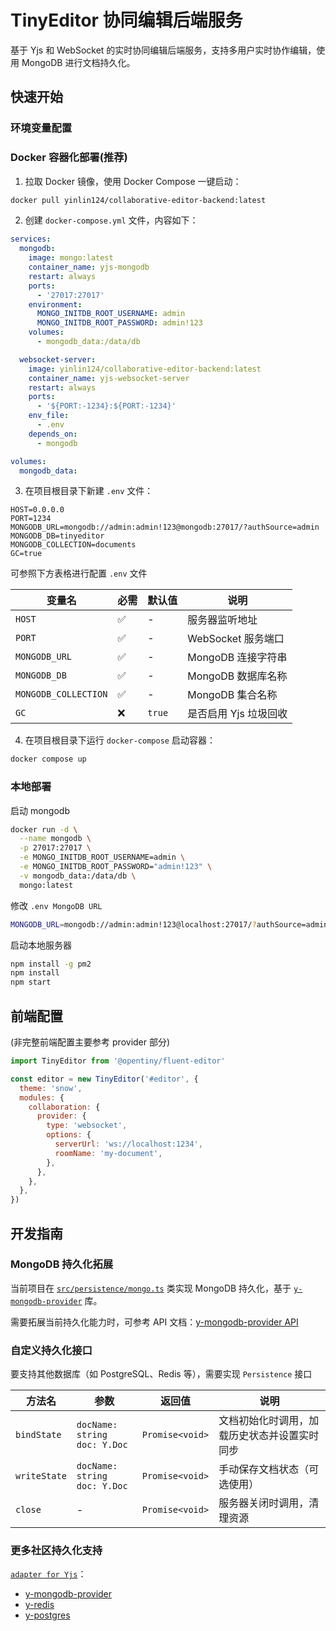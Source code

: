 # TinyEditor 协同编辑后端服务

基于 Yjs 和 WebSocket 的实时协同编辑后端服务，支持多用户实时协作编辑，使用 MongoDB 进行文档持久化。

## 快速开始

### 环境变量配置

### Docker 容器化部署(推荐)

1. 拉取 Docker 镜像，使用 Docker Compose 一键启动：

```bash
docker pull yinlin124/collaborative-editor-backend:latest
```

2. 创建 `docker-compose.yml` 文件，内容如下：

```yaml
services:
  mongodb:
    image: mongo:latest
    container_name: yjs-mongodb
    restart: always
    ports:
      - '27017:27017'
    environment:
      MONGO_INITDB_ROOT_USERNAME: admin
      MONGO_INITDB_ROOT_PASSWORD: admin!123
    volumes:
      - mongodb_data:/data/db

  websocket-server:
    image: yinlin124/collaborative-editor-backend:latest
    container_name: yjs-websocket-server
    restart: always
    ports:
      - '${PORT:-1234}:${PORT:-1234}'
    env_file:
      - .env
    depends_on:
      - mongodb

volumes:
  mongodb_data:
```

3. 在项目根目录下新建 `.env` 文件：

```env
HOST=0.0.0.0
PORT=1234
MONGODB_URL=mongodb://admin:admin!123@mongodb:27017/?authSource=admin
MONGODB_DB=tinyeditor
MONGODB_COLLECTION=documents
GC=true
```

可参照下方表格进行配置 `.env` 文件

| 变量名               | 必需 | 默认值 | 说明                  |
| -------------------- | ---- | ------ | --------------------- |
| `HOST`               | ✅   | -      | 服务器监听地址        |
| `PORT`               | ✅   | -      | WebSocket 服务端口    |
| `MONGODB_URL`        | ✅   | -      | MongoDB 连接字符串    |
| `MONGODB_DB`         | ✅   | -      | MongoDB 数据库名称    |
| `MONGODB_COLLECTION` | ✅   | -      | MongoDB 集合名称      |
| `GC`                 | ❌   | `true` | 是否启用 Yjs 垃圾回收 |

4. 在项目根目录下运行 `docker-compose` 启动容器：

```bash
docker compose up
```

### 本地部署

启动 mongodb

```bash
docker run -d \
  --name mongodb \
  -p 27017:27017 \
  -e MONGO_INITDB_ROOT_USERNAME=admin \
  -e MONGO_INITDB_ROOT_PASSWORD="admin!123" \
  -v mongodb_data:/data/db \
  mongo:latest
```

修改 `.env MongoDB URL`

```bash
MONGODB_URL=mongodb://admin:admin!123@localhost:27017/?authSource=admin
```

启动本地服务器

```bash
npm install -g pm2
npm install
npm start
```

## 前端配置

(非完整前端配置主要参考 provider 部分)

```javascript
import TinyEditor from '@opentiny/fluent-editor'

const editor = new TinyEditor('#editor', {
  theme: 'snow',
  modules: {
    collaboration: {
      provider: {
        type: 'websocket',
        options: {
          serverUrl: 'ws://localhost:1234',
          roomName: 'my-document',
        },
      },
    },
  },
})
```

## 开发指南

### MongoDB 持久化拓展

当前项目在 [`src/persistence/mongo.ts`](./src/persistence/mongo.ts) 类实现 MongoDB 持久化，基于 [`y-mongodb-provider`](https://github.com/MaxNoetzold/y-mongodb-provider) 库。

需要拓展当前持久化能力时，可参考 API 文档：[y-mongodb-provider API](https://github.com/MaxNoetzold/y-mongodb-provider?tab=readme-ov-file#api)

### 自定义持久化接口

要支持其他数据库（如 PostgreSQL、Redis 等），需要实现 `Persistence` 接口

| 方法名       | 参数                              | 返回值          | 说明                                         |
| ------------ | --------------------------------- | --------------- | -------------------------------------------- |
| `bindState`  | `docName: string`<br>`doc: Y.Doc` | `Promise<void>` | 文档初始化时调用，加载历史状态并设置实时同步 |
| `writeState` | `docName: string`<br>`doc: Y.Doc` | `Promise<void>` | 手动保存文档状态（可选使用）                 |
| `close`      | -                                 | `Promise<void>` | 服务器关闭时调用，清理资源                   |

### 更多社区持久化支持

[`adapter for Yjs`](https://github.com/search?q=adapter%20for%20Yjs&type=repositories)：

- [y-mongodb-provider](https://github.com/yjs/y-mongodb-provider)
- [y-redis](https://github.com/yjs/y-redis)
- [y-postgres](https://github.com/MaxNoetzold/y-postgresql)
